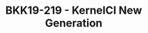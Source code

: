 ---
categories:
- bkk19
description: KernelCI generates daily an average of two thousand Linux Kernel builds,
  submitted to several labs across planet to mainly check if system booting works
  correctly. Therefore tons of data are created and displayed on a frontend interface
  for further use. Current KernelCI requires significant technical effort changing
  visualizations, including builds and jobs listings. The KernelCI New Generation
  seeks to apply state-of-the-art data collection and data visualization tools as
  an alternative frontend to KernelCI. Our focus is on an instance of ElasticSearch,
  Logstash, and Kibana collecting and displaying live KernelCI data. All the tooling
  used to this project will be available.
image:
  featured: 'true'
  path: /assets/images/featured-images/bkk19/BKK19-219.png
session_attendee_num: '54'
session_id: BKK19-219
session_room: 'Keynote Room (World Ballroom BC) '
session_slot:
  end_time: '2019-04-02 12:55:00'
  start_time: '2019-04-02 12:30:00'
session_speakers:
- speaker_bio: Software Engineer at Linaro, having several years in web world in Java,
    Python and PHP. Involved in open source development since 2014. Worked at NIST
    as software security researcher, specifically in static code analysis
  speaker_company: Linaro
  speaker_image: /assets/images/speakers/bkk19/charles-daniel-de-oliveira.jpg
  speaker_location: ''
  speaker_name: Charles Daniel De Oliveira
  speaker_position: Software Engineer
  speaker_username: charles.oliveira
session_track: Validation and CI
tag: session
tags:
- Big Data
- Linux Kernel
- Testing
title: BKK19-219 - KernelCI New Generation
---